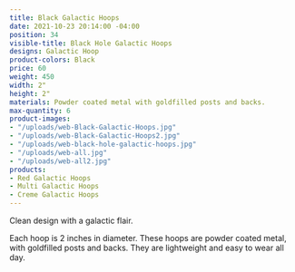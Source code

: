 ```yaml
---
title: Black Galactic Hoops
date: 2021-10-23 20:14:00 -04:00
position: 34
visible-title: Black Hole Galactic Hoops
designs: Galactic Hoop
product-colors: Black
price: 60
weight: 450
width: 2"
height: 2"
materials: Powder coated metal with goldfilled posts and backs.
max-quantity: 6
product-images:
- "/uploads/web-Black-Galactic-Hoops.jpg"
- "/uploads/web-Black-Galactic-Hoops2.jpg"
- "/uploads/web-black-hole-galactic-hoops.jpg"
- "/uploads/web-all.jpg"
- "/uploads/web-all2.jpg"
products:
- Red Galactic Hoops
- Multi Galactic Hoops
- Creme Galactic Hoops
---
```


Clean design with a galactic flair.

Each hoop is 2 inches in diameter. These hoops are powder coated metal, with goldfilled posts and backs. They are lightweight and easy to wear all day.